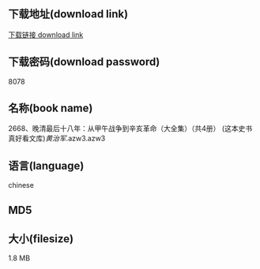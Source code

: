 ## 下载地址(download link)
[下载链接 download link](https://tutu365.netlify.app/?s=2668%E3%80%81%E6%99%9A%E6%B8%85%E6%9C%80%E5%90%8E%E5%8D%81%E5%85%AB%E5%B9%B4%EF%BC%9A%E4%BB%8E%E7%94%B2%E5%8D%88%E6%88%98%E4%BA%89%E5%88%B0%E8%BE%9B%E4%BA%A5%E9%9D%A9%E5%91%BD%EF%BC%88%E5%A4%A7%E5%85%A8%E9%9B%86%EF%BC%89%EF%BC%88%E5%85%B14%E5%86%8C%EF%BC%89+%28%E8%BF%99%E6%9C%AC%E5%8F%B2%E4%B9%A6%E7%9C%9F%E5%A5%BD%E7%9C%8B%E6%96%87%E5%BA%93%29_%E9%BB%84%E6%B2%BB%E5%86%9B_.azw3)

## 下载密码(download password)
8078

## 名称(book name)
2668、晚清最后十八年：从甲午战争到辛亥革命（大全集）（共4册） (这本史书真好看文库)_黄治军_.azw3.azw3

## 语言(language)
chinese

## MD5


## 大小(filesize)
1.8 MB
